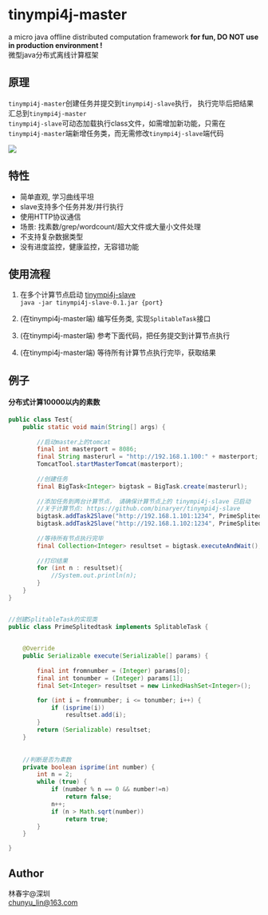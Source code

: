 # tinympi4j-master
a micro java offline distributed computation framework __for fun, DO NOT use in production environment !__  
微型java分布式离线计算框架  

## 原理
`tinympi4j-master`创建任务并提交到`tinympi4j-slave`执行， 执行完毕后把结果汇总到`tinympi4j-master`  
`tinympi4j-slave`可动态加载执行class文件，如需增加新功能，只需在`tinympi4j-master`端新增任务类，而无需修改`tinympi4j-slave`端代码  

![](https://raw.githubusercontent.com/binaryer/tinympi4j-master/master/mapreduce.jpg)

## 特性
+ 简单直观, 学习曲线平坦
+ slave支持多个任务并发/并行执行
+ 使用HTTP协议通信
+ 场景: 找素数/grep/wordcount/超大文件或大量小文件处理
+ 不支持复杂数据类型
+ 没有进度监控，健康监控，无容错功能


## 使用流程
1. 在多个计算节点启动 [tinympi4j-slave](https://github.com/binaryer/tinympi4j-master)  
`java -jar tinympi4j-slave-0.1.jar {port}`

2. (在tinympi4j-master端) 编写任务类, 实现`SplitableTask`接口

3. (在tinympi4j-master端) 参考下面代码，把任务提交到计算节点执行

4. (在tinympi4j-master端) 等待所有计算节点执行完毕，获取结果

## 例子
#### 分布式计算10000以内的素数

```java
public class Test{
	public static void main(String[] args) {
	
		//启动master上的tomcat
		final int masterport = 8086;
		final String masterurl = "http://192.168.1.100:" + masterport;
		TomcatTool.startMasterTomcat(masterport);
	
		//创建任务
		final BigTask<Integer> bigtask = BigTask.create(masterurl);
	
		//添加任务到两台计算节点， 请确保计算节点上的 tinympi4j-slave 已启动
		//关于计算节点: https://github.com/binaryer/tinympi4j-slave
		bigtask.addTask2Slave("http://192.168.1.101:1234", PrimeSplitedtask.class, new Integer[] { 2, 5000 });
		bigtask.addTask2Slave("http://192.168.1.102:1234", PrimeSplitedtask.class, new Integer[] { 5001, 10000 });
	
		//等待所有节点执行完毕
		final Collection<Integer> resultset = bigtask.executeAndWait();
			
		//打印结果
		for (int n : resultset){
			//System.out.println(n);
		}
	}
}
```


```java

//创建SplitableTask的实现类
public class PrimeSplitedtask implements SplitableTask {

	
	@Override
	public Serializable execute(Serializable[] params) {
		
		final int fromnumber = (Integer) params[0];
		final int tonumber = (Integer) params[1];
		final Set<Integer> resultset = new LinkedHashSet<Integer>();

		for (int i = fromnumber; i <= tonumber; i++) {
			if (isprime(i))
				resultset.add(i);
		}
		return (Serializable) resultset;
	}
	
	
	//判断是否为素数
	private boolean isprime(int number) {
		int n = 2;
		while (true) {
			if (number % n == 0 && number!=n)
				return false;
			n++;
			if (n > Math.sqrt(number))
				return true;
		}
	}

}

```

## Author
林春宇@深圳  
chunyu_lin@163.com  
